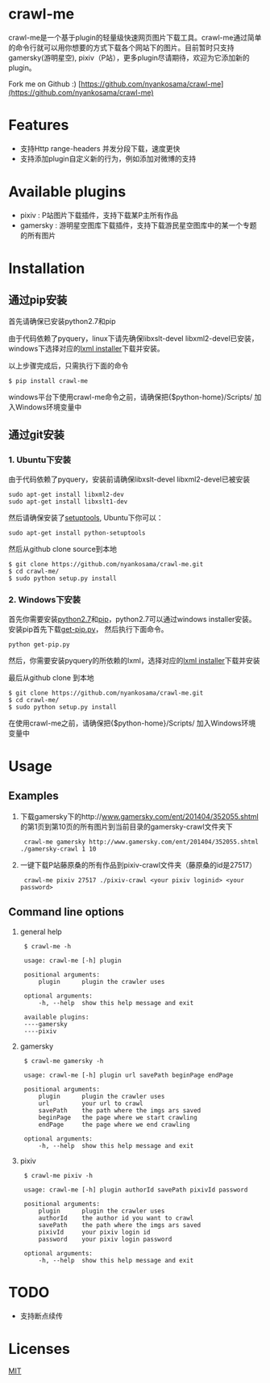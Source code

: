 crawl-me
========

crawl-me是一个基于plugin的轻量级快速网页图片下载工具。crawl-me通过简单的命令行就可以用你想要的方式下载各个网站下的图片。目前暂时只支持gamersky(游明星空), pixiv（P站），更多plugin尽请期待，欢迎为它添加新的plugin。

Fork me on Github :) [https://github.com/nyankosama/crawl-me](https://github.com/nyankosama/crawl-me)


Features
=======

- 支持Http range-headers 并发分段下载，速度更快
- 支持添加plugin自定义新的行为，例如添加对微博的支持


Available plugins
============

- pixiv : P站图片下载插件，支持下载某P主所有作品
- gamersky : 游明星空图库下载插件，支持下载游民星空图库中的某一个专题的所有图片


Installation
========

## 通过pip安装

首先请确保已安装python2.7和pip

由于代码依赖了pyquery，linux下请先确保libxslt-devel libxml2-devel已安装，windows下选择对应的[lxml installer](https://pypi.python.org/pypi/lxml/3.3.5#downloads)下载并安装。

以上步骤完成后，只需执行下面的命令

    $ pip install crawl-me

windows平台下使用crawl-me命令之前，请确保把{$python-home}/Scripts/ 加入Windows环境变量中


## 通过git安装

### 1. Ubuntu下安装

由于代码依赖了pyquery，安装前请确保libxslt-devel libxml2-devel已被安装
    
    sudo apt-get install libxml2-dev
    sudo apt-get install libxslt1-dev 
    
然后请确保安装了[setuptools](https://pypi.python.org/pypi/setuptools#downloads "setuptools"), Ubuntu下你可以：

    sudo apt-get install python-setuptools

然后从github clone source到本地

    $ git clone https://github.com/nyankosama/crawl-me.git
    $ cd crawl-me/
    $ sudo python setup.py install

### 2. Windows下安装

首先你需要安装[python2.7](https://www.python.org/download/releases/2.7.7/)和[pip](https://pip.pypa.io/en/latest/installing.html)，python2.7可以通过windows installer安装。安装pip首先下载[get-pip.py](https://bootstrap.pypa.io/get-pip.py)， 然后执行下面命令。
    
    python get-pip.py
    
然后，你需要安装pyquery的所依赖的lxml，选择对应的[lxml installer](https://pypi.python.org/pypi/lxml/3.3.5#downloads)下载并安装
    
最后从github clone 到本地
    
    $ git clone https://github.com/nyankosama/crawl-me.git
    $ cd crawl-me/
    $ sudo python setup.py install
    
在使用crawl-me之前，请确保把{$python-home}/Scripts/ 加入Windows环境变量中
    

Usage
========

## Examples

1. 下载gamersky下的http://www.gamersky.com/ent/201404/352055.shtml
的第1页到第10页的所有图片到当前目录的gamersky-crawl文件夹下
    
        crawl-me gamersky http://www.gamersky.com/ent/201404/352055.shtml ./gamersky-crawl 1 10

2. 一键下载P站藤原桑的所有作品到pixiv-crawl文件夹（藤原桑的id是27517）
        
        crawl-me pixiv 27517 ./pixiv-crawl <your pixiv loginid> <your password>

## Command line options

1. general help

        $ crawl-me -h    
    
        usage: crawl-me [-h] plugin

        positional arguments:
            plugin      plugin the crawler uses
        
        optional arguments:
            -h, --help  show this help message and exit
    
        available plugins:
        ----gamersky
        ----pixiv

2. gamersky

        $ crawl-me gamersky -h
        
        usage: crawl-me [-h] plugin url savePath beginPage endPage

        positional arguments:
            plugin      plugin the crawler uses
            url         your url to crawl
            savePath    the path where the imgs ars saved
            beginPage   the page where we start crawling
            endPage     the page where we end crawling 
        
        optional arguments:
            -h, --help  show this help message and exit

3. pixiv
        
        $ crawl-me pixiv -h

        usage: crawl-me [-h] plugin authorId savePath pixivId password

        positional arguments:
            plugin      plugin the crawler uses
            authorId    the author id you want to crawl
            savePath    the path where the imgs ars saved
            pixivId     your pixiv login id
            password    your pixiv login password
        
        optional arguments:
            -h, --help  show this help message and exit

TODO
========

- 支持断点续传


Licenses
========

[MIT](http://opensource.org/licenses/MIT "MIT")
